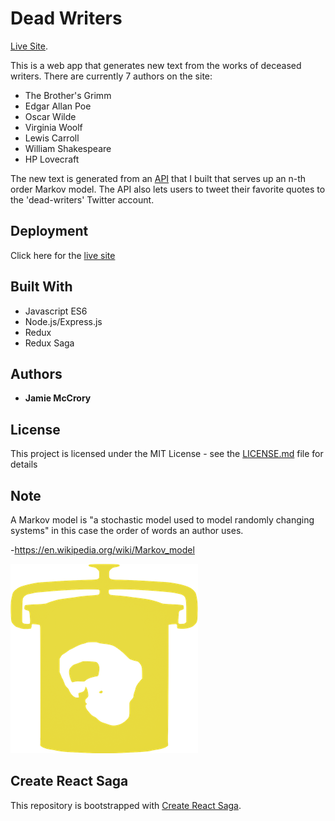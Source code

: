 # Dead Writers

[Live Site](http://dead-writers.herokuapp.com).

This is a web app that generates new text from the works of deceased writers.
There are currently 7 authors on the site:

- The Brother's Grimm
- Edgar Allan Poe
- Oscar Wilde
- Virginia Woolf
- Lewis Carroll
- William Shakespeare
- HP Lovecraft

The new text is generated from an [API](https://re-tweet.herokuapp.com/api/v1/quote) that I built that serves up an n-th order Markov model. The API also lets users to tweet their favorite quotes to the 'dead-writers' Twitter account.

## Deployment

Click here for the [live site](http://dead-writers.herokuapp.com)

## Built With

- Javascript ES6
- Node.js/Express.js
- Redux
- Redux Saga

## Authors

- **Jamie McCrory**

## License

This project is licensed under the MIT License - see the [LICENSE.md](LICENSE.md) file for details

## Note

A Markov model is "a stochastic model used to model randomly changing systems" in this case the order of words an author uses.

-https://en.wikipedia.org/wiki/Markov_model

![alt text](./assets/imgs/icon_jar.png)

## Create React Saga

This repository is bootstrapped with [Create React Saga](https://github.com/sprakash57/create-react-saga).
